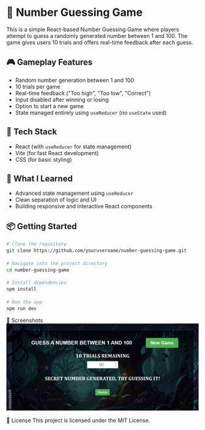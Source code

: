 # 🔢 Number Guessing Game

This is a simple React-based Number Guessing Game where players attempt to guess a randomly generated number between 1 and 100. The game gives users 10 trials and offers real-time feedback after each guess.

## 🎮 Gameplay Features

- Random number generation between 1 and 100
- 10 trials per game
- Real-time feedback ("Too high", "Too low", "Correct")
- Input disabled after winning or losing
- Option to start a new game
- State managed entirely using `useReducer` (no `useState` used)

## 🚀 Tech Stack

- React (with `useReducer` for state management)
- Vite (for fast React development)
- CSS (for basic styling)

## 🧠 What I Learned

- Advanced state management using `useReducer`
- Clean separation of logic and UI
- Building responsive and interactive React components

## 📦 Getting Started

```bash
# Clone the repository
git clone https://github.com/yourusername/number-guessing-game.git

# Navigate into the project directory
cd number-guessing-game

# Install dependencies
npm install

# Run the app
npm run dev
```

📸 Screenshots
![Screenshot](./public/screenshot.png)


📜 License
This project is licensed under the MIT License.
